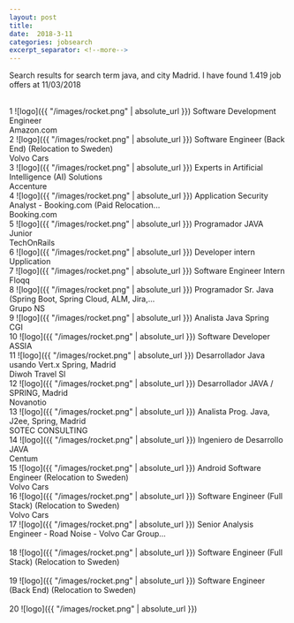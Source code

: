 ```yaml
---
layout: post
title:  
date:  2018-3-11 
categories: jobsearch 
excerpt_separator: <!--more-->
---
```

 Search results for search term java, and city Madrid. I have found  1.419 job offers at 11/03/2018
<!--more-->
<br>
1
![logo]({{ "/images/rocket.png" | absolute_url }})
Software Development Engineer
<br>
Amazon.com
<br>
2
![logo]({{ "/images/rocket.png" | absolute_url }})
Software Engineer (Back End) (Relocation to Sweden)
<br>
Volvo Cars
<br>
3
![logo]({{ "/images/rocket.png" | absolute_url }})
Experts in Artificial Intelligence (AI) Solutions
<br>
Accenture
<br>
4
![logo]({{ "/images/rocket.png" | absolute_url }})
Application Security Analyst - Booking.com (Paid Relocation...
<br>
Booking.com
<br>
5
![logo]({{ "/images/rocket.png" | absolute_url }})
Programador JAVA Junior
<br>
TechOnRails
<br>
6
![logo]({{ "/images/rocket.png" | absolute_url }})
Developer intern
<br>
Upplication
<br>
7
![logo]({{ "/images/rocket.png" | absolute_url }})
Software Engineer Intern
<br>
Floqq
<br>
8
![logo]({{ "/images/rocket.png" | absolute_url }})
Programador Sr. Java (Spring Boot, Spring Cloud, ALM, Jira,...
<br>
Grupo NS
<br>
9
![logo]({{ "/images/rocket.png" | absolute_url }})
Analista Java Spring
<br>
CGI
<br>
10
![logo]({{ "/images/rocket.png" | absolute_url }})
Software Developer
<br>
ASSIA
<br>
11
![logo]({{ "/images/rocket.png" | absolute_url }})
Desarrollador Java usando Vert.x Spring, Madrid
<br>
Diwoh Travel Sl
<br>
12
![logo]({{ "/images/rocket.png" | absolute_url }})
Desarrollador JAVA / SPRING, Madrid
<br>
Novanotio
<br>
13
![logo]({{ "/images/rocket.png" | absolute_url }})
Analista Prog. Java, J2ee, Spring, Madrid
<br>
SOTEC CONSULTING
<br>
14
![logo]({{ "/images/rocket.png" | absolute_url }})
Ingeniero de Desarrollo JAVA
<br>
Centum
<br>
15
![logo]({{ "/images/rocket.png" | absolute_url }})
Android Software Engineer (Relocation to Sweden)
<br>
Volvo Cars
<br>
16
![logo]({{ "/images/rocket.png" | absolute_url }})
Software Engineer (Full Stack) (Relocation to Sweden)
<br>
Volvo Cars
<br>
17
![logo]({{ "/images/rocket.png" | absolute_url }})
Senior Analysis Engineer - Road Noise - Volvo Car Group...
<br>

<br>
18
![logo]({{ "/images/rocket.png" | absolute_url }})
Software Engineer (Full Stack) (Relocation to Sweden)
<br>

<br>
19
![logo]({{ "/images/rocket.png" | absolute_url }})
Software Engineer (Back End) (Relocation to Sweden)
<br>

<br>
20
![logo]({{ "/images/rocket.png" | absolute_url }})

<br>

